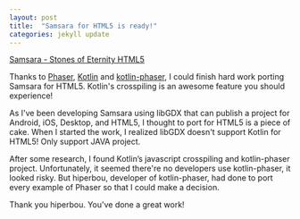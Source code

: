 ```yaml
---
layout: post
title:  "Samsara for HTML5 is ready!"
categories: jekyll update
---
```


[Samsara - Stones of Eternity HTML5](https://yawnfish.github.io/samsara)

Thanks to [Phaser][phaser], [Kotlin][kotlin] and [kotlin-phaser][kotlin-phaser], I could finish hard work porting Samsara for HTML5. Kotlin's crosspiling is an awesome feature you should experience!

As I've been developing Samsara using libGDX that can publish a project for Android, iOS, Desktop, and HTML5, I thought to port for HTML5 is a piece of cake. When I started the work, I realized libGDX doesn't support Kotlin for HTML5! Only support JAVA project.

After some research, I found Kotlin’s javascript crosspiling and kotlin-phaser project. Unfortunately, it seemed there're no developers use kotlin-phaser, it looked risky. But hiperbou, developer of kotlin-phaser, had done to port every example of Phaser so that I could make a decision.

Thank you hiperbou. You've done a great work!

[phaser]: http://phaser.io/
[kotlin]: http://kotlinlang.org/
[kotlin-phaser]: https://github.com/hiperbou/kotlin-phaser
